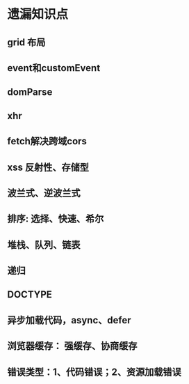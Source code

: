# 遗漏知识点

## grid 布局

## event和customEvent

## domParse

## xhr

## fetch解决跨域cors

## xss 反射性、存储型

## 波兰式、逆波兰式

## 排序: 选择、快速、希尔

## 堆栈、队列、链表

## 递归

## DOCTYPE

## 异步加载代码，async、defer

## 浏览器缓存： 强缓存、协商缓存

## 错误类型：1、代码错误；2、资源加载错误

